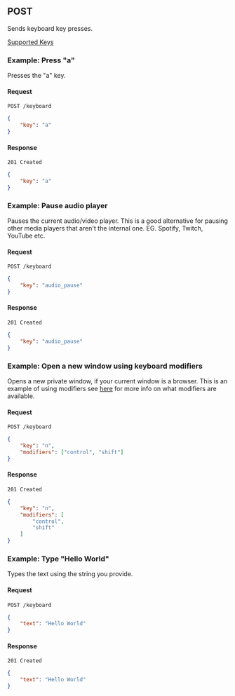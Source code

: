## POST

Sends keyboard key presses.

[Supported Keys](http://robotjs.io/docs/syntax#keys)

### Example: Press "a"

Presses the "a" key.

#### Request

`POST /keyboard`

```json
{
    "key": "a"
}
```

#### Response

`201 Created`

```json
{
    "key": "a"
}
```

### Example: Pause audio player

Pauses the current audio/video player. This is a good alternative for pausing
other media players that aren't the internal one. EG. Spotify, Twitch, YouTube
etc.

#### Request

`POST /keyboard`

```json
{
    "key": "audio_pause"
}
```

#### Response

`201 Created`

```json
{
    "key": "audio_pause"
}
```

### Example: Open a new window using keyboard modifiers

Opens a new private window, if your current window is a browser. This
is an example of using modifiers see
[here](http://robotjs.io/docs/syntax#keytapkey-modifier) for more
info on what modifiers are available.

#### Request

`POST /keyboard`

```json
{
    "key": "n",
    "modifiers": ["control", "shift"]
}
```

#### Response

`201 Created`

```json
{
    "key": "n",
    "modifiers": [
        "control",
        "shift"
    ]
}
```

### Example: Type "Hello World"

Types the text using the string you provide.

#### Request

`POST /keyboard`

```json
{
    "text": "Hello World"
}
```

#### Response

`201 Created`

```json
{
    "text": "Hello World"
}
```
